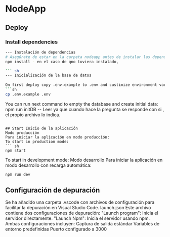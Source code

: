 # NodeApp
## Deploy
### Install dependencies

``` sh
--- Instalación de dependencias
# Asegúrate de estar en la carpeta nodeapp antes de instalar las dependencias y ejecutar la aplicación
npm install - en el caso de qno tuviera instalado, 

``` sh
--- Inicialización de la base de datos
 
On first deploy copy .env.example to .env and custimize environment variables
```sh
cp .env.example .env
```
You can run next command to empty the database and create initial data:
npm run initDB -- Leer ya que cuando hace la pregunta se responde con si , el propio archivo lo indica.
```

## Start Inicio de la aplicación
Modo producción
Para iniciar la aplicación en modo producción:
To start in production mode:
``` sh
npm start
```

To start in development mode:
Modo desarrollo
Para iniciar la aplicación en modo desarrollo con recarga automática:
```sh
npm run dev
```

## Configuración de depuración
Se ha añadido una carpeta .vscode con archivos de configuración para facilitar la depuración en Visual Studio Code.
launch.json
Este archivo contiene dos configuraciones de depuración:
"Launch program": Inicia el servidor directamente.
"Launch Npm": Inicia el servidor usando npm.
Ambas configuraciones incluyen:
Captura de salida estándar
Variables de entorno predefinidas
Puerto configurado a 3000